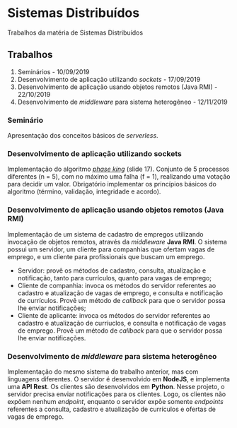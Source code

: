 # Sistemas Distribuídos
Trabalhos da matéria de Sistemas Distribuídos

## Trabalhos
1. Seminários - 10/09/2019
2. Desenvolvimento de aplicação utilizando _sockets_ - 17/09/2019
3. Desenvolvimento de aplicação usando objetos remotos (Java RMI) - 22/10/2019
4. Desenvolvimento de _middleware_ para sistema heterogêneo - 12/11/2019

### Seminário
Apresentação dos conceitos básicos de _serverless_.

### Desenvolvimento de aplicação utilizando sockets
Implementação do algoritmo [_phase king_](https://www.cs.uic.edu/~ajayk/Chapter14.pdf) (slide 17). Conjunto de 5 processos diferentes (n = 5), com no máximo uma falha (f = 1), realizando uma votação para decidir um valor. Obrigatório implementar os princípios básicos do algoritmo (término, validação, integridade e acordo).

### Desenvolvimento de aplicação usando objetos remotos (Java RMI)
Implementação de um sistema de cadastro de empregos utilizando invocação de objetos remotos, através da _middleware_ **Java RMI**. O sistema possui um servidor, um cliente para companhias que ofertam vagas de emprego, e um cliente para profissionais que buscam um emprego.
- Servidor: provê os métodos de cadastro, consulta, atualização e notificação, tanto para currículos, quanto para vagas de emprego;
- Cliente de companhia: invoca os métodos do servidor referentes ao cadastro e atualização de vagas de emprego, e consulta e notificação de currículos. Provê um método de _callback_ para que o servidor possa lhe enviar notificações;
- Cliente de aplicante: invoca os métodos do servidor referentes ao cadastro e atualização de curríuclos, e consulta e notificação de vagas de emprego. Provê um método de _callback_ para que o servidor possa lhe enviar notificações.

### Desenvolvimento de _middleware_ para sistema heterogêneo
Implementação do mesmo sistema do trabalho anterior, mas com linguagens diferentes. O servidor é desenvolvido em **NodeJS**, e implementa uma **API Rest**. Os clientes são desenvolvidos em **Python**. Nesse projeto, o servidor precisa enviar notificações para os clientes. Logo, os clientes não expõem nenhum _endpoint_, enquanto o servidor expõe somente _endpoints_ referentes a consulta, cadastro e atualização de currículos e ofertas de vagas de emprego.
